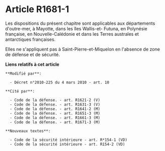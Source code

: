# Article R1681-1

Les dispositions du présent chapitre sont applicables aux départements d'outre-mer, à Mayotte, dans les îles Wallis-et-
Futuna, en Polynésie française, en Nouvelle-Calédonie et dans les Terres australes et antarctiques françaises.

Elles ne s'appliquent pas à Saint-Pierre-et-Miquelon en l'absence de zone de défense et de sécurité.

**Liens relatifs à cet article**

	**Modifié par**:

	  - Décret n°2010-225 du 4 mars 2010 - art. 10

	**Cité par**:

	  - Code de la défense. - art. R1621-2 (V)
	  - Code de la défense. - art. R1631-3 (V)
	  - Code de la défense. - art. R1641-2 (M)
	  - Code de la défense. - art. R1651-3 (M)
	  - Code de la défense. - art. R1661-3 (M)
	  - Code de la défense. - art. R1671-3 (M)

	**Nouveaux textes**:

	  - Code de la sécurité intérieure - art. R*154-1 (VD)
	  - Code de la sécurité intérieure - art. R154-2 (VD)
